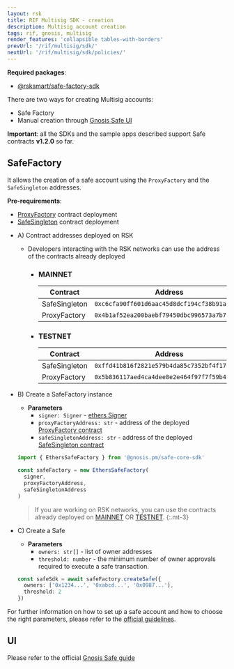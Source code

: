 ```yaml
---
layout: rsk
title: RIF Multisig SDK - creation
description: Multisig account creation
tags: rif, gnosis, multisig
render_features: 'collapsible tables-with-borders'
prevUrl: '/rif/multisig/sdk/'
nextUrl: '/rif/multisig/sdk/policies/'
---
```


**Required packages**:
- [@rsksmart/safe-factory-sdk](https://github.com/rsksmart/safe-factory-sdk)

There are two ways for creating Multisig accounts:
- Safe Factory
- Manual creation through [Gnosis Safe UI](https://rsk-gnosis-safe.com/#/welcome)

**Important**: all the SDKs and the sample apps described support Safe contracts **v1.2.0** so far.

## SafeFactory
It allows the creation of a safe account using the `ProxyFactory` and the `SafeSingleton` addresses.

**Pre-requirements**:
- [ProxyFactory](https://docs.gnosis.io/safe/docs/contracts_architecture/#5-proxy-factory) contract deployment
- [SafeSingleton](https://docs.gnosis.io/safe/docs/contracts_architecture/#1-transaction-management-core-contract) contract deployment

[](#top "collapsible")
- A) Contract addresses deployed on RSK
  * Developers interacting with the RSK networks can use the address of the contracts already deployed
    * ### MAINNET
    
      | Contract          | Address                                    |
      |-------------------|--------------------------------------------|
      | SafeSingleton       | `0xc6cfa90ff601d6aac45d8dcf194cf38b91aca368` |
      | ProxyFactory        | `0x4b1af52ea200baebf79450dbc996573a7b75f65a` |
    * ### TESTNET

      | Contract          | Address                                    |
      |-------------------|--------------------------------------------|
      | SafeSingleton       | `0xffd41b816f2821e579b4da85c7352bf4f17e4fa5` |
      | ProxyFactory        | `0x5b836117aed4ca4dee8e2e464f97f7f59b426c5a` |

- B) Create a SafeFactory instance  
  - **Parameters**
    - `signer: Signer` - [ethers Signer](https://docs.ethers.io/v5/api/signer/#Signer)
    - `proxyFactoryAddress: str` - address of the deployed [ProxyFactory contract](https://docs.gnosis.io/safe/docs/contracts_architecture/#5-proxy-factory)
    - `safeSingletonAddress: str` - address of the deployed [SafeSingleton contract](https://docs.gnosis.io/safe/docs/contracts_architecture/#1-transaction-management-core-contract)
  
  ```ts
  import { EthersSafeFactory } from '@gnosis.pm/safe-core-sdk'

  const safeFactory = new EthersSafeFactory(
    signer,
    proxyFactoryAddress,
    safeSingletonAddress
  )
  ```
  
  > If you are working on RSK networks, you can use the contracts already deployed on [MAINNET](#mainnet) OR [TESTNET](#testnet).
  {:.mt-3}

- C) Create a Safe
  * **Parameters**
    - `owners: str[]` - list of owner addresses
    - `threshold: number` - the minimum number of owner approvals required to execute a safe transaction.

  ```ts
  const safeSdk = await safeFactory.createSafe({
    owners: ['0x1234...', '0xabcd...', '0x0987...'],
    threshold: 2
  })
  ```

For further information on how to set up a safe account and how to choose the right parameters, please refer to the [official guidelines](https://help.gnosis-safe.io/en/articles/4772567-what-gnosis-safe-setup-should-i-use).

## UI

Please refer to the official [Gnosis Safe guide](https://help.gnosis-safe.io/en/articles/3876461-create-a-gnosis-safe-account)
